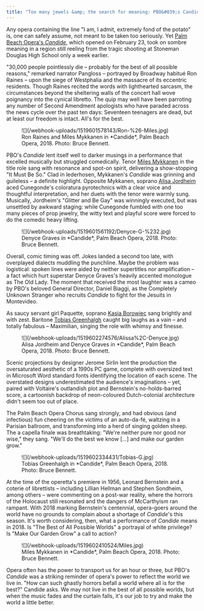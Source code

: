 ```yaml
---
title: "Too many jewels &amp; the search for meaning: PBO&#039;s Candide"
---
```


Any opera containing the line "I am, I admit, extremely fond of the potato" is, one can safely assume, not meant to be taken too seriously. Yet [Palm Beach Opera's *Candide*](https://pbopera.org/event/candide/), which opened on February 23, took on sombre meaning in a region still reeling from the tragic shooting at Stoneman Douglas High School only a week earlier.

"30,000 people pointlessly die – probably for the best of all possible reasons," remarked narrator Pangloss – portrayed by Broadway habitué Ron Raines – upon the siege of Westphalia and the massacre of its eccentric residents. Though Raines recited the words with lighthearted sarcasm, the circumstances beyond the sheltering walls of the concert hall wove poignancy into the cynical libretto. The quip may well have been parroting any number of Second Amendment apologists who have paraded across the news cycle over the past ten days: Seventeen teenagers are dead, but at least our freedom is intact. All's for the best.

<figure data-type="image">
![](/webhook-uploads/1519601578143/Ron-%26-Miles.jpg)
<figcaption>Ron Raines and Miles Mykkanen in *Candide*, Palm Beach Opera, 2018. Photo: Bruce Bennett.</figcaption>
</figure>

PBO's *Candide* lent itself well to darker musings in a performance that excelled musically but struggled comedically. Tenor [Miles Mykkanen](/scene/people/miles-mykkanen/) in the title role sang with resonance and spot-on spirit, delivering a show-stopping "It Must Be So." Clad in lederhosen, Mykkanen's *Candide* was grinning and guileless – a definite highlight. Opposite Mykkanen, soprano [Alisa Jordheim](/scene/people/alisa-jordheim/) aced Cunegonde's coloratura pyrotechnics with a clear voice and thoughtful interpretation, and her duets with the tenor were warmly sung. Musically, Jordheim's "Glitter and Be Gay" was winningly executed, but was unsettled by awkward staging: while Cunegonde fumbled with one too many pieces of prop jewelry, the witty text and playful score were forced to do the comedic heavy lifting.

<figure data-type="image">
![](/webhook-uploads/1519601561192/Denyce-G-%232.jpg)
<figcaption>Denyce Graves in *Candide*, Palm Beach Opera, 2018. Photo: Bruce Bennett.</figcaption>
</figure>

Overall, comic timing was off. Jokes landed a second too late, with overplayed dialects muddling the punchline. Maybe the problem was logistical: spoken lines were aided by neither supertitles nor amplification – a fact which hurt superstar Denyce Graves's heavily accented monologue as The Old Lady. The moment that received the most laughter was a cameo by PBO's beloved General Director, Daniel Biaggi, as the Completely Unknown Stranger who recruits *Candide* to fight for the Jesuits in Montevideo.

As saucy servant girl Paquette, soprano [Kasia Borowiec](/scene/people/kasia-borowiec/) sang brightly and with zest. Baritone [Tobias Greenhalgh](/scene/people/tobias-greenhalgh/) caught big laughs as a vain – and totally fabulous – Maximilian, singing the role with whimsy and finesse.

<figure data-type="image">
![](/webhook-uploads/1519602274576/Alissa%2C-Denyce.jpg)
<figcaption>Alisa Jordheim and Denyce Graves in *Candide*, Palm Beach Opera, 2018. Photo: Bruce Bennett.</figcaption>
</figure>

Scenic projections by designer Jerome Sirlin lent the production the oversaturated aesthetic of a 1990s PC game, complete with oversized text in Microsoft Word standard fonts identifying the location of each scene. The overstated designs underestimated the audience's imaginations – yet, paired with Voltaire's outlandish plot and Bernstein's no-holds-barred score, a cartoonish backdrop of neon-coloured Dutch-colonial architecture didn't seem too out of place.

The Palm Beach Opera Chorus sang strongly, and had obvious (and infectious) fun cheering on the victims of an auto-da-fé, waltzing in a Parisian ballroom, and transforming into a herd of singing golden sheep. The a capella finale was breathtaking: "We're neither pure nor good nor wise," they sang. "We'll do the best we know [...] and make our garden grow."

<figure data-type="image">
![](/webhook-uploads/1519602334431/Tobias-G.jpg)
<figcaption>Tobias Greenhalgh in *Candide*, Palm Beach Opera, 2018. Photo: Bruce Bennett.</figcaption>
</figure>

At the time of the operetta's premiere in 1956, Leonard Bernstein and a coterie of librettists – including Lillian Hellman and Stephen Sondheim, among others – were commenting on a post-war reality, where the horrors of the Holocaust still resonated and the dangers of McCarthyism ran rampant. With 2018 marking Bernstein's centennial, opera-goers around the world have no grounds to complain about a shortage of *Candide*'s this season. It's worth considering, then, what a performance of *Candide* means in 2018. Is "The Best of All Possible Worlds" a portrayal of white privilege? Is "Make Our Garden Grow" a call to action?

<figure data-type="image">
![](/webhook-uploads/1519602410524/Miles.jpg)
<figcaption>Miles Mykkanen in *Candide*, Palm Beach Opera, 2018. Photo: Bruce Bennett.</figcaption>
</figure>

Opera often has the power to transport us for an hour or three, but PBO's *Candide* was a striking reminder of opera's power to reflect the world we live in. "How can such ghastly horrors befall a world where all is for the best?" Candide asks. We may not live in the best of all possible worlds, but when the music fades and the curtain falls, it's our job to try and make the world a little better.
